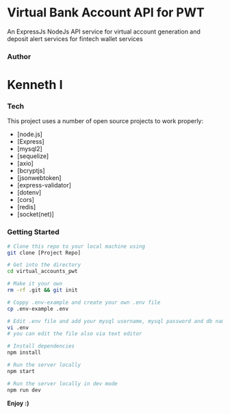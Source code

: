 # Virtual Bank Account API for PWT
An ExpressJs NodeJs API service for virtual account generation and deposit alert services for fintech wallet services

### Author
# Kenneth I

### Tech

This project uses a number of open source projects to work properly:

* [node.js]
* [Express]
* [mysql2]
* [sequelize]
* [axio]
* [bcryptjs]
* [jsonwebtoken]
* [express-validator]
* [dotenv]
* [cors]
* [redis]
* [socket(net)]

### Getting Started

``` sh
# Clone this repo to your local machine using
git clone [Project Repo]

# Get into the directory
cd virtual_accounts_pwt

# Make it your own
rm -rf .git && git init

# Coppy .env-example and create your own .env file
cp .env-example .env

# Edit .env file and add your mysql username, mysql password and db name
vi .env
# you can edit the file also via text editor

# Install dependencies
npm install

# Run the server locally
npm start

# Run the server locally in dev mode
npm run dev
```

**Enjoy :)**
